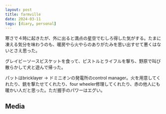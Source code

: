 ```yaml
---
layout: post
title: farmville
date: 2024-03-11
tags: [diary, personal]
---
```


寒さで４時に起きたが、外に出ると満点の星空でむしろ得した気がする。たまに凍える気分を味わうのも、暖房やら火やらのありがたみを思い出すせて悪くはないとさえ思った。

グレイビーソースビスケットを食って、ピストルとライフルを撃ち、野原で叫び散らかして犬と遊んで帰った。

パットはbricklayer -> ドミニオンの発電所のcontrol manager。火を用意してくれたり、銃を撃たせてくれたり、four wheeler修理してくれたり、赤の他人にも暖かい人だと思った。ただ握手のパワーはエグい。
## Media

<div style="display: flex; flex-wrap: wrap; gap: 10px;"><img src="https://lh3.googleusercontent.com/lr/AAJ1LKcJ4kiKAwc-b-NnZLi5T8veMabAuICGQe4WDX6oJGip64VvfxoWBjIT0xmTmTRiFC3WG7XnEJufrQN9Z8J5lLGxNKLn14NpmEbYD-hYtPim43XeyVW8m-nZsbAh0igvWF9gQ3jdXJssL5KQ9pY_Xvyrw_FtN5qmdsz4WGkZ7NgjjX1qoWHg03uH-HPL6e16m5WTnCWnJRWM6cgMa9nIIzY1sU-zn752gZoaAPjFpHLsfZJ3u-kYUWiomrwad43SekZsDUS-sfn7-N916Fq79uYZlIRHUr8CBOjpBrAC_6rLGrf49KwekgnWsor7GjdUi1Z-_tUQV4zSPDiDcdO_B5R0ccFljF_wv3SyldbsEWpNCovXDkDOd7UqZ8axImxQUqh_85C0XWYqV4xImr-bwr3cmbfcXkMoEZtVwYOsg9YRSpZsoXgZcQGsaijV-ufB41CmwQIK_WOVllbcOZAd11bMxrz6l0GLZAQT0wMbS2etESr1msuYl7Is4n-PDnqw0WvF7k4Ib_DCGMkPbZhDY6HnPdVy4f2IAzK2ZtHIQw9m6w6pBf13iMCHLV6dFIXOT7YWNES7DPvG5CgeZiV_1Kt3ZbYzCUVoh3NlIZ8Upe6foJ4eJRkzT7KNwt-m751m8nC1h6UBcJWOVEek30RmtbU8FdNjchLb1FnjX0ibcHnU7F1xRWM8YpJjrT0ub5R-Td5TbgsYV6lG8-5LbPSJXWYRG6O17p6lw84dW_8KhYyZyx1odsJls4sw_CcmMpo3CE089dPMevvltWNdlEYuU6m61cey7s7t2Quk-N1uNPTrExmhHG8RL__L9RZfx1ENObGKMIcO5B9bovhV3lB3pu8JhBDQXTUbzD_iItiOgbVPYM1jiWL8gqwoAQlXmumfP_uUVVMpY9J1DnQ27nmwV3AgvTnQeiibrqhOrbW2PkWxEuQ6idCcPK6vIac4ajX8mjpGx0I-2zilwMG9wMUGbSbSLhbZoA" alt="" style="max-width: 100%; height: auto;"><br> <img src="https://lh3.googleusercontent.com/lr/AAJ1LKenn9-KTUMIW4x62VU1_mmQYcoLQLjOb7dlgPlNTd2gj9T_XHXtbt90pvJ_1JCporFbc-wexc6RMRdP-1iFPTxRKFElH3OEQIvSraw-Tq4MFxqMC522cMUmaY31MBP3ojygfSowAIy1tPzpiIAuFAHeguhqduyt9MEfDcXxt3pHlIRUme0q0tJPUYU-hgWJAMDl0xGwsZJPkTABPK-eBncIJtwX2VaFPctuN3lwyjHXsztS97GmpNbH-9-2cLM4lOoAJEPt9O1Kq2kjpmHWcvzv-Byju6Z63b7o5ONua5_o8DMMov0u0M_0ek6mNrOEiOWBeJT6ndH4Pt260671KBOAYnGRwMaKbMK6D9Ha8-yP8CE-WxZ955KL3i0VZpo9_g8omfgHsBDMyf71A9MgTG_lu1FAEgDBpA_ZY8MA7YQ1qn2Z2a01L88dQgoWwmFhNh-OPy3n0vTJR5iZpg9UCAk5zJdohWXibQDJQ1j678mJS5JzkvZssWRlaNk0H_GBbFkTQ6OIbRxG114SeD4HEi8LRN7DbVhZpRUVkMnDc-WJWLFSh46z0eqaVW6AZ6gtIZefvPl7En8FIBRzk-OpixofoKxSknRELZ7PAINrHmKaAkBIZ7dF7HUxpz6FEjsPK9YG2TWwtAoyo63sKN2LCj8o0HUPg9WGuysXcdlGIfKoMJOZg7Cu5I7BcMipvNyWOGY_jbzwo5N_iRJtptX1ZgEVtZa1YBsmY5h0kcaVPpVGrYahhoU2lIUC-jgVl-my-58ppr0ehKVgnSfsAfpNSohCDCxZ8KysHr1WxmSY9uAmoqyDXBGZY3ro_l-nXAwTlORR1OLXAZXmHFcA5rnKW-grM-1j4wdjoKPCU0zALMKqoiWXEz5aUgy4anUSZP9fII0wnfIImv6r9nPi20kufQ88eWcAIrpFsiw3O-5zlfUgEVoe-G0fh1-TXTinpCMVCD-2qboEw0bE58W61Ag4CGOev_Xv6g" alt="" style="max-width: 100%; height: auto;"><br> <img src="https://lh3.googleusercontent.com/lr/AAJ1LKecc3q49h7fMP8lYmoMklqXElt5p8BxzNU3TaFhLm6MoR1H1_UXnKvWpOMgaMBw7eR6ezKcI_6CY70HVBYA0p3-KocyljYqvXr0f1as0td_I2nlrTnpNpzpZ1p7iDDkduODrXx-kOUbxCQQdmXWaXngq-UPlZob1wL7fau6xFcKQpBSazdNW8n5wi5J64OA5OrhVngQp9QrtVA0Gm-h0oxPz_yhHihwGG3SO606XsTT7ijM7Uv6bU_IGmY7_xLe8mgt_h8uuQip5JcIEUCtKQg7u4Eu4A_6PCrQ81HAP7-Lg2UVs3RwJ4hL07vmi9mXLXXZ3imjc5nAad68CH1v8XjnNShbeBNcgGQbGNk8rcGqvYa5C75wXKqz2ZBbxqxahu8LxpIzrAqpGSpxqz0nokDUkWxa88BfEel5tJhf-B5VJ_dwUJ_5AxtaicTLrVG-Qgm0AsYqLOAigQNM7vkDmkKwiAZ8fPmmBQ4p-TceytQOonQKvldTcaDc0dCU9H65Cy8zRPDxSCqznF2DjQJ4IZ8TOOqgamASFichGPQR-c-Qqjc2piHPCEM57YTKKJsGHSMHhjExXBfYgWuMu6rTiL93KGHwYOoqf-6NUCWsj1HWdR4-djYlNufOnoZoBS_QufdFVrLnU_WG4F0Hz6mpH534s_N65jGnsiMJWZMkXZ4903SOP8S_klXMFumrBCUXF9eacdBdUIdLJRkEB8SDUnfK5UcpUBtCxmn-YFEMNcT7FnO49iolY4dSXXBynBkLr54w6YfagZo-uzfnDr259cCfznEPwlF-hEBn9-Ga2b49fAg0SKbG1yAgNtJbuWEM9IqexBRwcbmSaGSSJPUiqYqWoZyUkzph2819Okt2E8dOVyjalMPohrgmTPMIRJTWRsqQOk8pzO0eUdW2GVnzkupcamid0HkQ1sfNJ3mCcjaSQiqP93N1J-dlkUXl2WEPH2Dme1W8ajY6rOT4r2LRJ5vCkDTk9A" alt="" style="max-width: 100%; height: auto;"><br> <img src="https://lh3.googleusercontent.com/lr/AAJ1LKee61mPN_eD2q5SVu8FkTKFGwbZ4p7C8--X30gLBCCdqIaFPNl-JSeri1I7Jvjp50R7ufMJYz5CkycgrQZgGPt7dCbH8wMoykfibqHax5M_W5JMRXVRKNnZ79ahdv8sclQgwNv1XnEwYJqOQqhNhuFxu5UXezlDVsnmmIDEav9UZGUlilIndnsmU4CoCAS2EPmBSF_mY1zBZR91ME-1dMerpXalnUZmvJDMlve_xv8Pc5_hZ-GR4gT1pBBp5JCQeQ_HEhAiGHLgOM74xEa47HNY-ZM4Ix4qPPlJ8Tz51XcHSsE5osycDg6ap6QwhPL5zYsBWvbn6OH1-6ZjObewz7DPofvFcBv5c6k9MgvcIpskfB191vvBbQWSfXIdd_VGwPS0Fxki-BKH5wQT-aLXLYF-oETp-EHgv4TgIN4d_fJ8Exxno8DCn7lOHoGn5Fu__HsGrHaYZ3ZsQtIbwlTjxoI1mP7GNtFKoX6n5fEuKAkFD2pF-OhJni0tWPaQJr6KRoCmIXMfmko7LmGT6PjG8ticWlvzQq0dgsT8B-c6O0gN_FmpU0oXkcwZhPx6yOrQkRdpbHms9LCVYUYqbvuIeaI7dMNN6xBEheYS2J9IPjJ6p3DV8d---Tlcf1xbZNWi5BTKA8eVaFLxQjrLYc8vtwP9T4-aGqbLaY_FtcOc64XwDLix716-GL5mZXX54ERoCmhXro_XhPqGkpBIFO-UuNAQ3n0IS_TUFtCJOZfaM0uEmSNYDVtZDF-mE5gDUt-BqpKs8zbhXMgXZAamFz7ciEOuItsatBBOBPY8j4pofX-910Lzxz0b7chikPS4icCBo51ygwaGIbj7tBc2YNb7soLOPItaBbj0ebZxCO4dEcBb5XKQgOiTYGkeBEFSm2Yx3-QfUxbD_PA83pZsKoA4WcDYE75wqP66zG9a6gALCBPacjKMqKCvbNxLnPtbrBVJfSP1i3FL-n32k_4xw7Wj-t02omgwpQ" alt="" style="max-width: 100%; height: auto;"><br></div>
